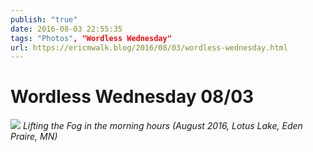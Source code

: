```yaml
---
publish: "true"
date: 2016-08-03 22:55:35
tags: "Photos", "Wordless Wednesday"
url: https://ericmwalk.blog/2016/08/03/wordless-wednesday.html
---
```


# Wordless Wednesday 08/03

![](https://ericmwalk.blog/uploads/2022/f6f9009ffe.jpg)
*Lifting the Fog in the morning hours (August 2016, Lotus Lake, Eden Praire, MN)*
